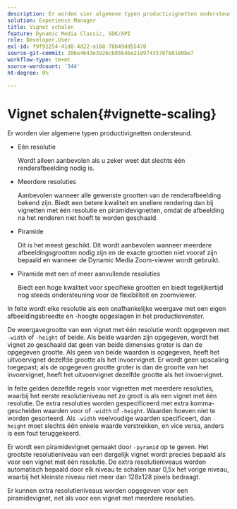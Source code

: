 ```yaml
---
description: Er worden vier algemene typen productivignetten ondersteund.
solution: Experience Manager
title: Vignet schalen
feature: Dynamic Media Classic, SDK/API
role: Developer,User
exl-id: f9f92254-41d8-4d22-a168-78b49dd55478
source-git-commit: 206e4643e3926cb85b4be2189743578f88180be7
workflow-type: tm+mt
source-wordcount: '344'
ht-degree: 0%

---
```


# Vignet schalen{#vignette-scaling}

Er worden vier algemene typen productivignetten ondersteund.

* Eén resolutie

   Wordt alleen aanbevolen als u zeker weet dat slechts één renderafbeelding nodig is.
* Meerdere resoluties

   Aanbevolen wanneer alle gewenste grootten van de renderafbeelding bekend zijn. Biedt een betere kwaliteit en snellere rendering dan bij vignetten met één resolutie en piramidevignetten, omdat de afbeelding na het renderen niet hoeft te worden geschaald.
* Piramide

   Dit is het meest geschikt. Dit wordt aanbevolen wanneer meerdere afbeeldingsgrootten nodig zijn en de exacte grootten niet vooraf zijn bepaald en wanneer de Dynamic Media Zoom-viewer wordt gebruikt.
* Piramide met een of meer aanvullende resoluties

   Biedt een hoge kwaliteit voor specifieke grootten en biedt tegelijkertijd nog steeds ondersteuning voor de flexibiliteit en zoomviewer.

In feite wordt elke resolutie als een onafhankelijke weergave met een eigen afbeeldingsbreedte en -hoogte opgeslagen in het productievenster.

De weergavegrootte van een vignet met één resolutie wordt opgegeven met `-width` of `-height` of beide. Als beide waarden zijn opgegeven, wordt het vignet zo geschaald dat geen van beide dimensies groter is dan de opgegeven grootte. Als geen van beide waarden is opgegeven, heeft het uitvoervignet dezelfde grootte als het invoervignet. Er wordt geen upscaling toegepast; als de opgegeven grootte groter is dan de grootte van het invoervignet, heeft het uitvoervignet dezelfde grootte als het invoervignet.

In feite gelden dezelfde regels voor vignetten met meerdere resoluties, waarbij het eerste resolutieniveau net zo groot is als een vignet met één resolutie. De extra resoluties worden gespecificeerd met extra komma-gescheiden waarden voor of `-width` of `-height`. Waarden hoeven niet te worden gesorteerd. Als `-width` veelvoudige waarden specificeert, dan `-height` moet slechts één enkele waarde verstrekken, en vice versa, anders is een fout teruggekeerd.

Er wordt een piramidevignet gemaakt door `-pyramid` op te geven. Het grootste resolutieniveau van een dergelijk vignet wordt precies bepaald als voor een vignet met één resolutie. De extra resolutieniveaus worden automatisch bepaald door elk niveau te schalen naar 0,5x het vorige niveau, waarbij het kleinste niveau niet meer dan 128x128 pixels bedraagt.

Er kunnen extra resolutieniveaus worden opgegeven voor een piramidevignet, net als voor een vignet met meerdere resoluties.
